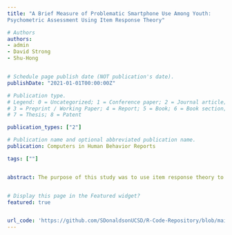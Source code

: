 ```yaml
---
title: "A Brief Measure of Problematic Smartphone Use Among Youth: 
Psychometric Assessment Using Item Response Theory"

# Authors
authors:
- admin
- David Strong
- Shu-Hong


# Schedule page publish date (NOT publication's date).
publishDate: "2021-01-01T00:00:00Z"

# Publication type.
# Legend: 0 = Uncategorized; 1 = Conference paper; 2 = Journal article;
# 3 = Preprint / Working Paper; 4 = Report; 5 = Book; 6 = Book section;
# 7 = Thesis; 8 = Patent

publication_types: ["2"]

# Publication name and optional abbreviated publication name.
publication: Computers in Human Behavior Reports

tags: [""] 


abstract: The purpose of this study was to use item response theory to assess a brief measure of problematic smartphone use among youth, using the 2017-2018 California Student Tobacco Survey (CSTS) collected from 119,981 students who own a smartphone across 256 high schools in California. 


# Display this page in the Featured widget?
featured: true


url_code: 'https://github.com/SDonaldsonUCSD/R-Code-Repository/blob/main/IRT/BriefScreener.FinalCode_SCOTT.Rmd'
---
```









